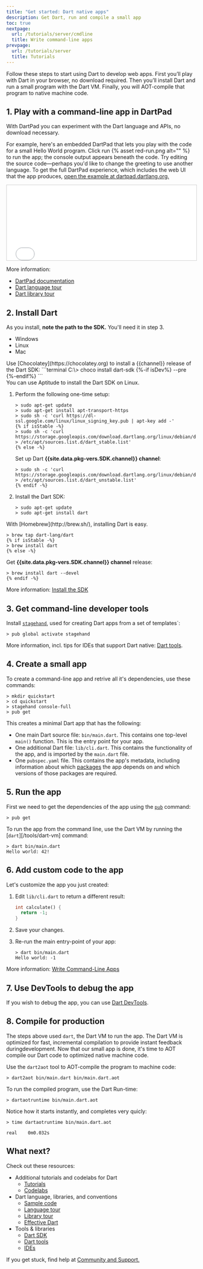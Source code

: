 ```yaml
---
title: "Get started: Dart native apps"
description: Get Dart, run and compile a small app
toc: true
nextpage:
  url: /tutorials/server/cmdline
  title: Write command-line apps
prevpage:
  url: /tutorials/server
  title: Tutorials
---
```


Follow these steps to start using Dart to develop web apps. First you’ll play
with Dart in your browser, no download required. Then you’ll install Dart and
run a small program with the Dart VM. Finally, you will AOT-compile that program
to native machine code.

## 1. Play with a command-line app in DartPad

With DartPad you can experiment with the Dart language and APIs,
no download necessary.

For example, here's an embedded DartPad that lets you play with
the code for a small Hello World program.
Click run {% asset red-run.png alt="" %} to run the app;
the console output appears beneath the code.
Try editing the source code—perhaps you'd like to change the greeting
to use another language. To get the full DartPad experience,
which includes the web UI that the app produces,
<a href="https://dartpad.dartlang.org/27e044ec9e2957d9c5c7062871ce8bf3"
   target="_blank">open the example at dartpad.dartlang.org.</a>

<iframe
    src="{{site.custom.dartpad.embed-inline-prefix}}?id=27e044ec9e2957d9c5c7062871ce8bf3&verticalRatio=70"
    width="100%"
    height="200px"
    style="border: 1px solid #ccc;">
</iframe>

More information:

* [DartPad documentation][]
* [Dart language tour][]
* [Dart library tour][]

## 2. Install Dart

As you install, **note the path to the SDK.**
You'll need it in step 3.

<ul class="tabs__top-bar">
  <li class="tab-link current" data-tab="tab-sdk-install-windows">Windows</li>
  <li class="tab-link" data-tab="tab-sdk-install-linux">Linux</li>
  <li class="tab-link" data-tab="tab-sdk-install-mac">Mac</li>
</ul>

<div id="tab-sdk-install-windows" class="tabs__content current" markdown="1">
  Use [Chocolatey](https://chocolatey.org) to install a {{channel}} release of
  the Dart SDK:
  ```terminal
  C:\> choco install dart-sdk {%-if isDev%} --pre {%-endif%}
  ```
</div>

<div id="tab-sdk-install-linux" class="tabs__content" markdown="1">
  You can use Aptitude to install the Dart SDK on Linux.

   1. Perform the following one-time setup:
      ```terminal
      > sudo apt-get update
      > sudo apt-get install apt-transport-https
      > sudo sh -c 'curl https://dl-ssl.google.com/linux/linux_signing_key.pub | apt-key add -'
      {% if isStable -%}
      > sudo sh -c 'curl https://storage.googleapis.com/download.dartlang.org/linux/debian/dart_stable.list > /etc/apt/sources.list.d/dart_stable.list'
      {% else -%}
      ```
      Set up Dart **{{site.data.pkg-vers.SDK.channel}} channel**:
      ```terminal
      > sudo sh -c 'curl https://storage.googleapis.com/download.dartlang.org/linux/debian/dart_unstable.list > /etc/apt/sources.list.d/dart_unstable.list'
      {% endif -%}
      ```
   2. Install the Dart SDK:
      ```terminal
      > sudo apt-get update
      > sudo apt-get install dart
      ```
</div>

<div id="tab-sdk-install-mac" class="tabs__content" markdown="1">
  With [Homebrew](http://brew.sh/),
  installing Dart is easy.

  ```terminal
  > brew tap dart-lang/dart
  {% if isStable -%}
  > brew install dart
  {% else -%}
  ```
  Get **{{site.data.pkg-vers.SDK.channel}} channel** release:
  ```terminal
  > brew install dart --devel
  {% endif -%}
  ```
</div>

More information: [Install the SDK](/tools/sdk#install)


## 3. Get command-line developer tools

Install [`stagehand`][stagehand], used for creating Dart apps from a set of
templates´:

```terminal
> pub global activate stagehand
```

More information, incl. tips for IDEs that support Dart native: [Dart
tools](/tools).

## 4. Create a small app

To create a command-line app and retrive all it's dependencies, use these
commands:

```terminal
> mkdir quickstart
> cd quickstart
> stagehand console-full
> pub get
```

This creates a minimal Dart app that has the following:

* One main Dart source file: `bin/main.dart`. This contains one top-level
  `main()` function. This is the entry point for your app.
* One additional Dart file: `lib/cli.dart`. This contains the functionality of
  the app, and is imported by the `main.dart` file.
* One `pubspec.yaml` file. This contains the app's metadata, including
  information about which [packages](tools/pub/get-started) the app depends on
  and which versions of those packages are required.

## 5. Run the app

First we need to get the dependencies of the app using the
[`pub`](/tools/pub/cmd) command:

```terminal
> pub get
```

To run the app from the command line, use the Dart VM by running the
[`dart`][/tools/dart-vm] command:

```terminal
> dart bin/main.dart
Hello world: 42!
```

## 6. Add custom code to the app

Let's customize the app you just created:

 1. Edit `lib/cli.dart` to return a different result:

    ```dart
    int calculate() {
      return -1;
    }
    ```
 1. Save your changes.

 1. Re-run the main entry-point of your app:

    ```terminal
    > dart bin/main.dart
    Hello world: -1
    ```

More information:
[Write Command-Line Apps](/tutorials/server/cmdline)

## 7. Use DevTools to debug the app

If you wish to debug the app, you can use [Dart DevTools](/tools/dart-devtools).

## 8. Compile for production

The steps above used `dart`, the Dart VM to run the app. The Dart VM is
optimized for fast, incremental compilation to provide instant feedback
duringdevelopment. Now that our small app is done, it's time to AOT compile our
Dart code to optimized native machine code.

Use the `dart2aot` tool to AOT-compile the program to machine code:

```terminal
> dart2aot bin/main.dart bin/main.dart.aot
```

To run the compiled program, use the Dart Run-time:

```terminal
> dartaotruntime bin/main.dart.aot
```

Notice how it starts instantly, and completes very quicly:

```terminal
> time dartaotruntime bin/main.dart.aot

real	0m0.032s
```

## What next?

Check out these resources:

* Additional tutorials and codelabs for Dart
  * [Tutorials](/tutorials)
  * [Codelabs](/codelabs)
* Dart language, libraries, and conventions
  * [Sample code]({{site.dartlang}}/samples)
  * [Language tour]({{site.dartlang}}/guides/language/language-tour)
  * [Library tour]({{site.dartlang}}/guides/libraries/library-tour)
  * [Effective Dart]({{site.dartlang}}/guides/language/effective-dart)
* Tools & libraries
  * [Dart SDK]({{site.dartlang}}/tools/sdk)
  * [Dart tools](/tools)
  * [IDEs]({{site.dartlang}}/tools#ides-and-editors)

If you get stuck, find help at [Community and Support.](/community)

[stagehand]: https://pub.dartlang.org/packages/stagehand
[DartPad documentation]: /tools/dartpad
[Dart language tour]: /guides/language/language-tour
[Dart library tour]: /guides/libraries/library-tour
[ide]: /tools#ides-and-editors
